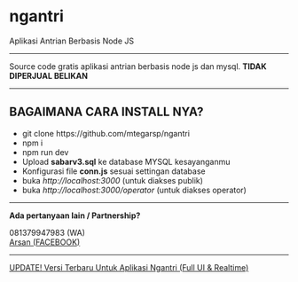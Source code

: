 # ngantri
Aplikasi Antrian Berbasis Node JS

<hr>

Source code gratis aplikasi antrian berbasis node js dan mysql. <b>TIDAK DIPERJUAL BELIKAN</b>

<hr>
<h2>BAGAIMANA CARA INSTALL NYA?</h3>
<ul>
  <li>git clone https://github.com/mtegarsp/ngantri</li>
  <li>npm i</li>
  <li>npm run dev</li>
  <li>Upload <b>sabarv3.sql</b> ke database MYSQL kesayanganmu</li>
  <li>Konfigurasi file <b>conn.js</b> sesuai settingan database</li>
  <li>buka <i>http://localhost:3000</i> (untuk diakses publik)</li>
  <li>buka <i>http://localhost:3000/operator</i> (untuk diakses operator)</li>
</ul>
<hr>
<b>Ada pertanyaan lain / Partnership?</b><br>
<p>081379947983 (WA)<br>
<a href="https://facebook.com/arsandev">Arsan (FACEBOOK)</a>
<hr/>
<a href="https://teziger.blogspot.com/2019/11/aplikasi-antrian-berbasis-web-realtime.html">UPDATE! Versi Terbaru Untuk Aplikasi Ngantri (Full UI & Realtime)</a>
</p>
